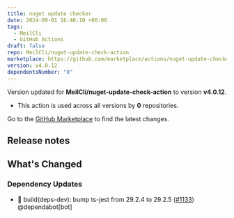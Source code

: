 ```yaml
---
title: nuget update checker
date: 2024-09-01 16:46:10 +00:00
tags:
  - MeilCli
  - GitHub Actions
draft: false
repo: MeilCli/nuget-update-check-action
marketplace: https://github.com/marketplace/actions/nuget-update-checker
version: v4.0.12
dependentsNumber: "0"
---
```



Version updated for **MeilCli/nuget-update-check-action** to version **v4.0.12**.
- This action is used across all versions by **0** repositories.

Go to the [GitHub Marketplace](https://github.com/marketplace/actions/nuget-update-checker) to find the latest changes.

## Release notes

## What's Changed
### Dependency Updates
- :green_book: build(deps-dev): bump ts-jest from 29.2.4 to 29.2.5 ([#1133](https://github.com/MeilCli/nuget-update-check-action/pull/1133)) @dependabot[bot]
